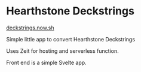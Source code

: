 # Hearthstone Deckstrings

[deckstrings.now.sh](https://deckstrings.now.sh)

Simple little app to convert Hearthstone Deckstrings

Uses Zeit for hosting and serverless function.

Front end is a simple Svelte app.
